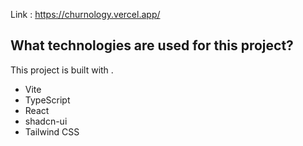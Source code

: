 Link : https://churnology.vercel.app/
## What technologies are used for this project?

This project is built with .

- Vite
- TypeScript
- React
- shadcn-ui
- Tailwind CSS
